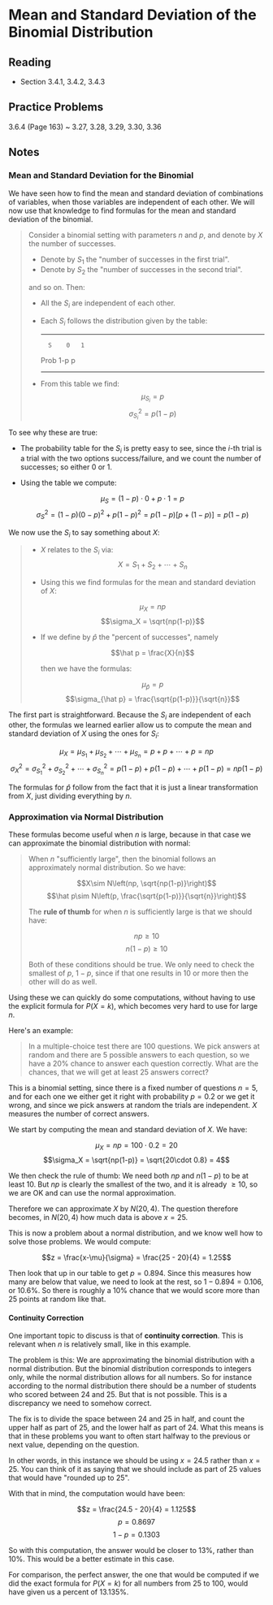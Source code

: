 # Mean and Standard Deviation of the Binomial Distribution

## Reading

- Section 3.4.1, 3.4.2, 3.4.3

## Practice Problems

3.6.4 (Page 163)
  ~ 3.27, 3.28, 3.29, 3.30, 3.36

## Notes

### Mean and Standard Deviation for the Binomial

We have seen how to find the mean and standard deviation of combinations of variables, when those variables are independent of each other. We will now use that knowledge to find formulas for the mean and standard deviation of the binomial.

> Consider a binomial setting with parameters $n$ and $p$, and denote by $X$ the number of successes.
>
> - Denote by $S_1$ the "number of successes in the first trial".
> - Denote by $S_2$ the "number of successes in the second trial".
>
> and so on. Then:
>
> - All the $S_i$ are independent of each other.
> - Each $S_i$ follows the distribution given by the table:
>
>     ----- ---- ---
>         S    0   1
>      Prob  1-p   p
>     ----- ---- ---
>
> - From this table we find:
>     $$\mu_{S_i} = p$$
>     $$\sigma^2_{S_i} = p(1-p)$$

To see why these are true:

- The probability table for the $S_i$ is pretty easy to see, since the $i$-th trial is a trial with the two options success/failure, and we count the number of successes; so either $0$ or $1$.
- Using the table we compute:

    $$\mu_S = (1-p)\cdot 0 + p \cdot 1 = p$$
    $$\sigma^2_S = (1-p)(0-p)^2 + p(1-p)^2 = p(1-p)\left[p + (1-p)\right] = p(1-p)$$

We now use the $S_i$ to say something about $X$:

> - $X$ relates to the $S_i$ via:
>     $$X = S_1 + S_2 + \cdots + S_n$$
> - Using this we find formulas for the mean and standard deviation of $X$:
>
>     $$\mu_X = np$$
>     $$\sigma_X = \sqrt{np(1-p)}$$
> - If we define by $\hat p$ the "percent of successes", namely
>
>     $$\hat p = \frac{X}{n}$$
>
>     then we have the formulas:
>
>     $$\mu_{\hat p} = p$$
>     $$\sigma_{\hat p} = \frac{\sqrt{p(1-p)}}{\sqrt{n}}$$


The first part is straightforward. Because the $S_i$ are independent of each other, the formulas we learned earlier allow us to compute the mean and standard deviation of $X$ using the ones for $S_i$:

$$\mu_X = \mu_{S_1} + \mu_{S_2} + \cdots + \mu_{S_n} = p + p + \cdots + p = np$$
$$\sigma^2_X = \sigma^2_{S_1} + \sigma^2_{S_2} + \cdots + \sigma^2_{S_n} = p(1-p) + p(1-p) + \cdots + p(1-p) = np(1-p)$$

The formulas for $\hat p$ follow from the fact that it is just a linear transformation from $X$, just dividing everything by $n$.

### Approximation via Normal Distribution

These formulas become useful when $n$ is large, because in that case we can approximate the binomial distribution with normal:

> When $n$ "sufficiently large", then the binomial follows an approximately normal distribution. So we have:
>
> $$X\sim N\left(np, \sqrt{np(1-p)}\right)$$
> $$\hat p\sim N\left(p, \frac{\sqrt{p(1-p)}}{\sqrt{n}}\right)$$
>
> The **rule of thumb** for when $n$ is sufficiently large is that we should have:
>
> $$np \geq 10$$
> $$n(1-p) \geq 10$$
>
> Both of these conditions should be true. We only need to check the smallest of $p$, $1-p$, since if that one results in $10$ or more then the other will do as well.

Using these we can quickly do some computations, without having to use the explicit formula for $P(X=k)$, which becomes very hard to use for large $n$.

Here's an example:

> In a multiple-choice test there are $100$ questions. We pick answers at random and there are $5$ possible answers to each question, so we have a $20\%$ chance to answer each question correctly. What are the chances, that we will get at least $25$ answers correct?

This is a binomial setting, since there is a fixed number of questions $n=5$, and for each one we either get it right with probability $p=0.2$ or we get it wrong, and since we pick answers at random the trials are independent. $X$ measures the number of correct answers.

We start by computing the mean and standard deviation of $X$. We have:

$$\mu_X = np = 100\cdot 0.2 = 20$$
$$\sigma_X = \sqrt{np(1-p)} = \sqrt{20\cdot 0.8} = 4$$

We then check the rule of thumb: We need both $np$ and $n(1-p)$ to be at least $10$. But $np$ is clearly the smallest of the two, and it is already $\geq 10$, so we are OK and can use the normal approximation.

Therefore we can approximate $X$ by $N(20, 4)$. The question therefore becomes, in $N(20, 4)$ how much data is above $x = 25$.

This is now a problem about a normal distribution, and we know well how to solve those problems. We would compute:

$$z = \frac{x-\mu}{\sigma} = \frac{25 - 20}{4} = 1.25$$

Then look that up in our table to get $p = 0.894$. Since this measures how many are below that value, we need to look at the rest, so $1-0.894=0.106$, or $10.6\%$. So there is roughly a $10\%$ chance that we would score more than $25$ points at random like that.

#### Continuity Correction

One important topic to discuss is that of **continuity correction**. This is relevant when $n$ is relatively small, like in this example.

The problem is this: We are approximating the binomial distribution with a normal distribution. But the binomial distribution corresponds to integers only, while the normal distribution allows for all numbers. So for instance according to the normal distribution there should be a number of students who scored between 24 and 25. But that is not possible. This is a discrepancy we need to somehow correct.

The fix is to divide the space between 24 and 25 in half, and count the upper half as part of 25, and the lower half as part of 24. What this means is that in these problems you want to often start halfway to the previous or next value, depending on the question.

In other words, in this instance we should be using $x=24.5$ rather than $x=25$. You can think of it as saying that we should include as part of $25$ values that would have "rounded up to 25".

With that in mind, the computation would have been:

$$z = \frac{24.5 - 20}{4} = 1.125$$
$$p = 0.8697$$
$$1-p = 0.1303$$

So with this computation, the answer would be closer to $13\%$, rather than $10\%$. This would be a better estimate in this case.

For comparison, the perfect answer, the one that would be computed if we did the exact formula for $P(X=k)$ for all numbers from $25$ to $100$, would have given us a percent of $13.135\%$.
